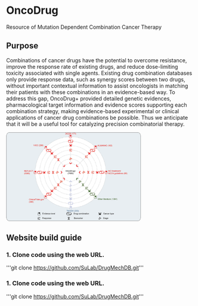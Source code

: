 # OncoDrug
Resource of Mutation Dependent Combination Cancer Therapy
## Purpose
Combinations of cancer drugs have the potential to overcome resistance, improve the response rate of existing drugs, and reduce dose-limiting toxicity associated with single agents. Existing drug combination databases only provide response data, such as synergy scores between two drugs, without important contextual information to assist oncologists in matching their patients with these combinations in an evidence-based way. To address this gap, OncoDrug+ provided detailed genetic evidences, pharmacological target information and evidence scores supporting each combination strategy, making evidence-based experimental or clinical applications of cancer drug combinations be possible. Thus we anticipate that it will be a useful tool for catalyzing precision combinatorial therapy. 

<img src="https://github.com/mulinlab/OncoDrug/blob/main/static/img/purpose.png" width="361" height="237">

## Website build guide
### 1. Clone code using the web URL.
'''git clone https://github.com/SuLab/DrugMechDB.git'''
### 1. Clone code using the web URL.
'''git clone https://github.com/SuLab/DrugMechDB.git'''
